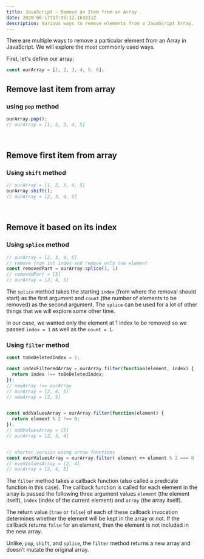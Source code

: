 ```yaml
---
title: JavaScript - Remove an Item from an Array
date: 2020-06-17T17:55:12.163311Z
description: Various ways to remove elements from a JavaScript Array.
---
```


There are multiple ways to remove a particular element from an Array in JavaScript. We will explore the most commonly used ways.

First, let's define our array:

```javascript
const ourArray = [1, 2, 3, 4, 5, 6];
```

## **Remove last item from array**

### using `pop` method

```javascript
ourArray.pop();
// ourArray = [1, 2, 3, 4, 5]
```

‌

## **Remove first item from array**

### Using `shift` method

```javascript
// ourArray = [1, 2, 3, 4, 5]
ourArray.shift();
// ourArray = [2, 3, 4, 5]
```

‌

## **Remove it based on its index**

### **Using `splice` method**

```javascript
// ourArray = [2, 3, 4, 5]
// remove from 1st index and remove only one element
const removedPart = ourArray.splice(1, 1)
// removedPart = [3]
// ourArray = [2, 4, 5]
```

The `splice` method takes the starting `index` \(from where the removal should start\) as the first argument and `count` \(the number of elements to be removed\) as the second argument. The `splice` can be used for a lot of other things that we will explore some other time.

In our case, we wanted only the element at 1 index to be removed so we passed `index = 1` as well as the `count = 1`.

### **Using `filter` method**

```javascript
const toBeDeletedIndex = 1;

const indexFilteredArray = ourArray.filter(function(element, index) {
  return index !== toBeDeletedIndex;
});
// newArray !== ourArray
// ourArray = [2, 4, 5]
// newArray = [2, 5]


const oddValuesArray = ourArray.filter(function(element) {
  return element % 2 !== 0;
});
// oddValuesArray = [5]
// ourArray = [2, 3, 4]


// shorter version using arrow functions
const evenValuesArray = ourArray.filter( element => element % 2 === 0 );
// evenValuesArray = [2, 4]
// ourArray = [2, 4, 5]
```

The `filter` method takes a callback function \(also called a predicate function in this case\). The callback function is called for each element in the array is passed the following three argument values `element` \(the element itself\), `index` \(index of the current element\) and `array` \(the array itself\).

The return value \(`true` or `false`\) of each of these callback invocation determines whether the element will be kept in the array or not. If the callback returns `false` for an element, then the element is not included in the new array.

Unlike, `pop`, `shift`, and `splice`, the `filter` method returns a new array and doesn’t mutate the original array.